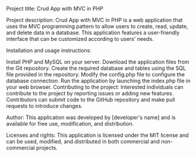 Project title: Crud App with MVC in PHP

Project description: Crud App with MVC in PHP is a web application that uses the MVC programming pattern to allow users to create, read, update, and delete data in a database. This application features a user-friendly interface that can be customized according to users' needs.

Installation and usage instructions:

Install PHP and MySQL on your server.
Download the application files from the Git repository.
Create the required database and tables using the SQL file provided in the repository.
Modify the config.php file to configure the database connection.
Run the application by launching the index.php file in your web browser.
Contributing to the project:
Interested individuals can contribute to the project by reporting issues or adding new features. Contributors can submit code to the GitHub repository and make pull requests to introduce changes.

Author:
This application was developed by [developer's name] and is available for free use, modification, and distribution.

Licenses and rights:
This application is licensed under the MIT license and can be used, modified, and distributed in both commercial and non-commercial projects.
